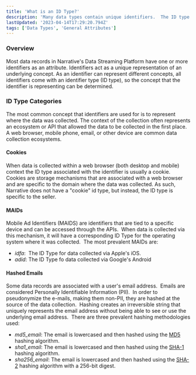 ```yaml
---
title: 'What is an ID Type?'
description: 'Many data types contain unique identifiers.  The ID type denotes the class of identifier that is present within a record.'
lastUpdated: '2023-04-14T17:29:20.794Z'
tags: ['Data Types', 'General Attributes']
---
```

### Overview

Most data records in Narrative's Data Streaming Platform have one or more identifiers as an attribute. Identifiers act as a unique representation of an underlying concept. As an identifier can represent different concepts, all identifiers come with an identifier type (ID type), so the concept that the identifier is representing can be determined.

### ID Type Categories

The most common concept that identifiers are used for is to represent where the data was collected. The context of the collection often represents an ecosystem or API that allowed the data to be collected in the first place. A web browser, mobile phone, email, or other device are common data collection ecosystems.

#### Cookies

When data is collected within a web browser (both desktop and mobile) context the ID type associated with the identifier is usually a cookie. Cookies are storage mechanisms that are associated with a web browser and are specific to the domain where the data was collected. As such, Narrative does not have a "cookie" id type, but instead, the ID type is specific to the seller.

#### MAIDs

Mobile Ad Identifiers (MAIDS) are identifiers that are tied to a specific device and can be accessed through the APIs.  When data is collected via this mechanism, it will have a corresponding ID Type for the operating system where it was collected.  The most prevalent MAIDs are:

*   _idfa_:  The ID Type for data collected via Apple's iOS.
*   _adid_: The ID Type fo data collected via Google's Android 

#### Hashed Emails

Some data records are associated with a user's email address.  Emails are considered Personally Identifiable Information (PII).  In order to pseudonymize the e-mails, making them non-PII, they are hashed at the source of the data collection.  Hashing creates an irreversible string that uniquely represents the email address without being able to see or use the underlying email address.  There are three prevalent hashing methodologies used:

*   _md5\_email_: The email is lowercased and then hashed using the [MD5](https://en.wikipedia.org/wiki/MD5) hashing algorithm.
*   _sha1\_email_: The email is lowercased and then hashed using the [SHA-1](https://en.wikipedia.org/wiki/SHA-1) hashing algorithm.
*   _sha256\_email_: The email is lowercased and then hashed using the [SHA-2](https://en.wikipedia.org/wiki/SHA-2) hashing algorithm with a 256-bit digest.
